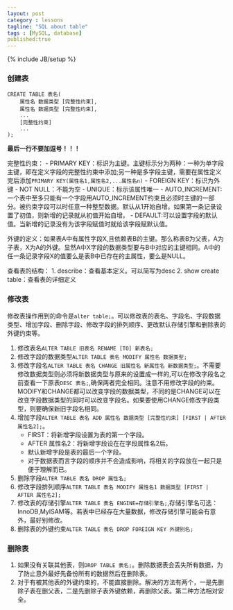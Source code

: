 ```yaml
---
layout: post
category : lessons
tagline: "SQL about table"
tags : [MySQL, database]
published:true
---
```

{% include JB/setup %}


### 创建表

```
CREATE TABLE 表名(
    属性名 数据类型 [完整性约束],
    属性名 数据类型 [完整性约束],
    ...
    [完整性约束]
    ...
);
```
__最后一行不要加逗号！！！__

完整性约束：
    - PRIMARY KEY：标识为主键。主键标示分为两种：一种为单字段主键，即在定义字段的完整性约束中添加;另一种是多字段主键，需要在属性定义完后添加`PRIMARY KEY(属性名1,属性名2,...属性名n)`
    - FOREIGN KEY：标识为外键
    - NOT NULL：不能为空
    - UNIQUE：标示该属性唯一
    - AUTO_INCREMENT:一个表中至多只能有一个字段用AUTO_INCREMENT约束且必须时主键的一部分。被约束字段可以时任意一种整型数据。默认从1开始自增。如果第一条记录设置了初值，则新增的记录就从初值开始自增。
    - DEFAULT:可以设置字段的默认值。当新增的记录没有为该字段赋值时就给该字段赋默认值。

外键的定义：如果表A中有属性字段X,且依赖表B的主键。那么称表B为父表，A为子表，X为A的外键。显然A中X字段的数据类型要与B中对应的主键相同。A中的任一条记录字段X的值要么是表B中已存在的主属性，要么是NULL。

查看表的结构：
    1. describe：查看基本定义。可以简写为desc
    2. show create table：查看表的详细定义


### 修改表

修改表操作用到的命令是`alter table;`。可以修改表的表名、字段名、字段数据类型、增加字段、删除字段、修改字段的排列顺序、更改默认存储引擎和删除表的外键约束等。

1. 修改表名`ALTER TABLE 旧表名 RENAME [TO] 新表名;`
2. 修改字段的数据类型`ALTER TABLE 表名 MODIFY 属性名 数据类型;`
3. 修改字段名`ALTER TABLE 表名 CHANGE 旧属性名 新属性名 新数据类型;`。不需要修改数据类型则必须将新数据类型与原来的设置成一样的,可以在修改字段名之前查看一下原表`DESC 表名;`,确保两者完全相同。注意不用修改字段的约束。  
MODIFY和CHANGE都可以改变字段的数据类型，不同的是CHANGE可以在改变字段数据类型的同时可以改变字段名。如果要使用CHANGE修改字段类型，则要确保新旧字段名相同。
4. 增加字段`ALTER TABLE 表名 ADD 属性名 数据类型 [完整性约束] [FIRST | AFTER 属性名2];`。
    - FIRST：将新增字段设置为表的第一个字段。
    - AFTER 属性名2：将新增字段设在在字段属性名2后。
    - 默认新增字段是表的最后一个字段。
    - 对于数据表而言字段的顺序并不会造成影响，将相关的字段放在一起只是便于理解而已。
5. 删除字段`ALTER TABLE 表名 DROP 属性名;`
6. 修改字段排列顺序`ALTER TABLE 表名 MODIFY 属性名1 数据类型 [FIRST | AFTER 属性名2];`
7. 修改表的存储引擎`ALTER TABLE 表名 ENGINE=存储引擎名;`,存储引擎名可选：InnoDB,MyISAM等。若表中已经存在大量数据，修改存储引擎可能会有意外，最好别修改。
8. 删除表的外键约束`ALTER TABLE 表名 DROP FOREIGN KEY 外键别名;`

### 删除表
1. 如果没有关联其他表，则`DROP TABLE 表名;`。删除数据表会丢失所有数据，为了防止意外最好先备份所有的数据然后在删除表。
2. 对于有被其他表的外键约束的，不能直接删除。解决的方法有两个，一是先删除子表在删父表，二是先删除子表外键依赖，再删除父表。第二种方法相对安全。

